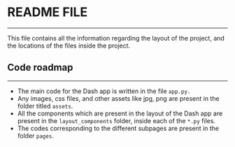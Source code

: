 # README FILE
---

This file contains all the information regarding the layout of the project, and the locations of the files inside the project.

## Code roadmap
---

* The main code for the Dash app is written in the file `app.py.`
* Any images, css files, and other assets like jpg, png are present in the folder titled `assets`.
* All the components which are present in the layout of the Dash app are present in the `layout_components` folder, inside each of the `*.py` files.  
* The codes corresponding to the different subpages are present in the folder `pages`.
